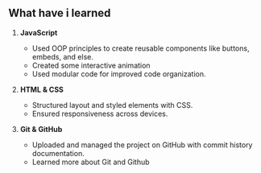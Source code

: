 ## What have i learned

1. **JavaScript**
   - Used OOP principles to create reusable components like buttons, embeds, and else.
   - Created some interactive animation
   - Used modular code for improved code organization.

2. **HTML & CSS**
   - Structured layout and styled elements with CSS.
   - Ensured responsiveness across devices.

5. **Git & GitHub**
   - Uploaded and managed the project on GitHub with commit history documentation.
   - Learned more about Git and Github
